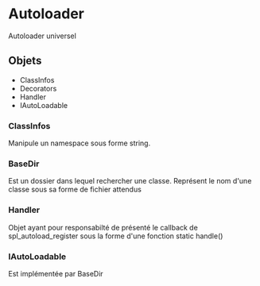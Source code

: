 # Autoloader

Autoloader universel

## Objets

* ClassInfos
* Decorators
* Handler
* IAutoLoadable

### ClassInfos

Manipule un namespace sous forme string.

### BaseDir

Est un dossier dans lequel rechercher une classe. Représent le nom d'une classe sous sa forme de fichier attendus

### Handler

Objet ayant pour responsabilté de présenté le callback de spl_autoload_register sous la forme d'une fonction static handle()

### IAutoLoadable

Est implémentée par BaseDir
